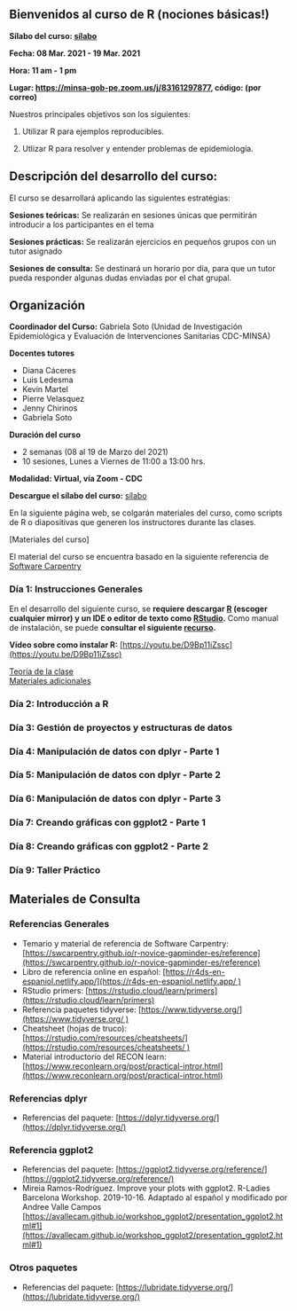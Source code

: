 ## Bienvenidos al curso de R (nociones básicas!)

**Sílabo del curso: [sílabo](/archivos/silaboupdated.pdf)**

**Fecha: 08 Mar. 2021 - 19 Mar. 2021**

**Hora: 11 am - 1 pm** 

**Lugar: https://minsa-gob-pe.zoom.us/j/83161297877, código: (por correo)**

Nuestros principales objetivos son los siguientes:

1. Utilizar R para ejemplos reproducibles. 

2. Utlizar R para resolver y entender problemas de epidemiología. 

## Descripción del desarrollo del curso:

El curso se desarrollará aplicando las siguientes estratégias:

**Sesiones teóricas:** Se realizarán en sesiones únicas que permitirán introducir a los participantes en el tema

**Sesiones prácticas:** Se realizarán ejercicios en pequeños grupos con un tutor asignado

**Sesiones de consulta:** Se destinará un horario por día, para que un tutor pueda responder algunas dudas enviadas por el chat grupal. 

## Organización

**Coordinador del Curso:** Gabriela Soto (Unidad de Investigación Epidemiológica y Evaluación de Intervenciones Sanitarias CDC-MINSA)

**Docentes tutores**

- Diana Cáceres
- Luis Ledesma
- Kevin Martel
- Pierre Velasquez
- Jenny Chirinos
- Gabriela Soto

**Duración del curso**

- 2 semanas (08 al 19 de Marzo del 2021)
- 10 sesiones, Lunes a Viernes de 11:00 a 13:00 hrs.

**Modalidad: Virtual, vía Zoom - CDC**

**Descargue el sílabo del curso:** [sílabo](/archivos/silaboupdated.pdf)

En la siguiente página web, se colgarán materiales del curso, como scripts de R o diapositivas que generen los instructores durante las clases. 

[Materiales del curso]

El material del curso se encuentra basado en la siguiente referencia de [Software Carpentry](https://swcarpentry.github.io/r-novice-gapminder-es/reference)

### Día 1: Instrucciones Generales

En el desarrollo del siguiente curso, se **requiere descargar [R](https://cran.r-project.org/mirrors.html) (escoger cualquier mirror) y un IDE o editor de texto como [RStudio](https://rstudio.com/).** Como manual de instalación, se puede **consultar el siguiente [recurso](/archivos/instalacion.pdf).**

**Vídeo sobre como instalar R:** [https://youtu.be/D9Bp11iZssc](https://youtu.be/D9Bp11iZssc) 

[Teoría de la clase](https://drive.google.com/drive/folders/1_w-pPL2_eh3rTWwWobvA9cy3WrgZXGWh?usp=sharing)  
[Materiales adicionales](https://drive.google.com/drive/folders/1IBJtLgqVEU-WVStABFkHTUSUxUZfQ5Za?usp=sharing)

### Día 2: Introducción a R

<!-- [Teoría de la clase]
[Ejercicios de práctica]
[Tarea 2]
[Materiales adicionales] -->

### Día 3: Gestión de proyectos y estructuras de datos

<!-- [Teoría de la clase]
[Ejercicios de práctica]
[Tarea 3]
[Materiales adicionales] -->

### Día 4: Manipulación de datos con dplyr - Parte 1

<!-- [Teoría de la clase]
[Ejercicios de práctica]
[Tarea 4]
[Materiales adicionales] -->

### Día 5: Manipulación de datos con dplyr - Parte 2

<!-- [Teoría de la clase]
[Ejercicios de práctica]
[Tarea 5]
[Materiales adicionales] -->

### Día 6: Manipulación de datos con dplyr - Parte 3

<!-- [Teoría de la clase]
[Ejercicios de práctica]
[Tarea 6]
[Materiales adicionales] -->

### Día 7: Creando gráficas con ggplot2 - Parte 1

<!-- [Teoría de la clase]
[Ejercicios de práctica]
[Tarea 7]
[Materiales adicionales] -->

### Día 8: Creando gráficas con ggplot2 - Parte 2

<!-- [Teoría de la clase]
[Ejercicios de práctica]
[Tarea 8]
[Materiales adicionales] -->

### Día 9: Taller Práctico

<!-- Ejercicios de práctica -->

## Materiales de Consulta

### Referencias Generales

- Temario y material de referencia de Software Carpentry: [https://swcarpentry.github.io/r-novice-gapminder-es/reference](https://swcarpentry.github.io/r-novice-gapminder-es/reference)
- Libro de referencia online en español: [https://r4ds-en-espaniol.netlify.app/](https://r4ds-en-espaniol.netlify.app/ )
- RStudio primers: [https://rstudio.cloud/learn/primers](https://rstudio.cloud/learn/primers)
- Referencia paquetes tidyverse: [https://www.tidyverse.org/](https://www.tidyverse.org/ )
- Cheatsheet (hojas de truco): [https://rstudio.com/resources/cheatsheets/](https://rstudio.com/resources/cheatsheets/ )
- Material introductorio del RECON learn: [https://www.reconlearn.org/post/practical-intror.html](https://www.reconlearn.org/post/practical-intror.html)

### Referencias dplyr

- Referencias del paquete: [https://dplyr.tidyverse.org/](https://dplyr.tidyverse.org/)

### Referencia ggplot2

- Referencias del paquete: [https://ggplot2.tidyverse.org/reference/](https://ggplot2.tidyverse.org/reference/)
- Mireia Ramos-Rodríguez. Improve your plots with ggplot2. R-Ladies Barcelona Workshop. 2019-10-16. Adaptado al español y modificado por Andree Valle Campos [https://avallecam.github.io/workshop_ggplot2/presentation_ggplot2.html#1](https://avallecam.github.io/workshop_ggplot2/presentation_ggplot2.html#1)

### Otros paquetes

- Referencias del paquete: [https://lubridate.tidyverse.org/](https://lubridate.tidyverse.org/)